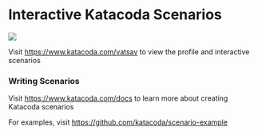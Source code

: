 # Interactive Katacoda Scenarios

[![](http://shields.katacoda.com/katacoda/vatsav/count.svg)](https://www.katacoda.com/vatsav "Get your profile on Katacoda.com")

Visit https://www.katacoda.com/vatsav to view the profile and interactive scenarios

### Writing Scenarios
Visit https://www.katacoda.com/docs to learn more about creating Katacoda scenarios

For examples, visit https://github.com/katacoda/scenario-example
